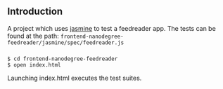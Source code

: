 ## Introduction

A project which uses [jasmine](https://jasmine.github.io/) to test a feedreader app. The tests can be found at the path: `frontend-nanodegree-feedreader/jasmine/spec/feedreader.js`

###

```
$ cd frontend-nanodegree-feedreader
$ open index.html
```

Launching index.html executes the test suites.